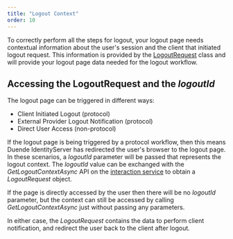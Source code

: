 ```yaml
---
title: "Logout Context"
order: 10
---
```


To correctly perform all the steps for logout, your logout page needs contextual information about the user's session and the client that initiated logout request.
This information is provided by the [LogoutRequest](/identityserver/v6/reference/services/interaction_service#logoutrequest) class and will provide your logout page data needed for the logout workflow.

## Accessing the LogoutRequest and the *logoutId*

The logout page can be triggered in different ways:
* Client Initiated Logout (protocol)
* External Provider Logout Notification (protocol)
* Direct User Access (non-protocol)

If the logout page is being triggered by a protocol workflow, then this means Duende IdentityServer has redirected the user's browser to the logout page.
In these scenarios, a *logoutId* parameter will be passed that represents the logout context. 
The *logoutId* value can be exchanged with the *GetLogoutContextAsync* API on the [interaction service](/identityserver/v6/reference/services/interaction_service) to obtain a *LogoutRequest* object.

If the page is directly accessed by the user then there will be no *logoutId* parameter, but the context can still be accessed by calling *GetLogoutContextAsync* just without passing any parameters.

In either case, the *LogoutRequest* contains the data to perform client notification, and redirect the user back to the client after logout.
